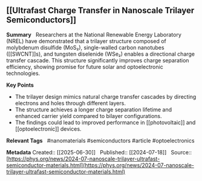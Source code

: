 ## [[Ultrafast Charge Transfer in Nanoscale Trilayer Semiconductors]]

**Summary**  
Researchers at the National Renewable Energy Laboratory (NREL) have demonstrated that a trilayer structure composed of molybdenum disulfide (MoS₂), single-walled carbon nanotubes ([[SWCNT]]s), and tungsten diselenide (WSe₂) enables a directional charge transfer cascade. This structure significantly improves charge separation efficiency, showing promise for future solar and optoelectronic technologies.  

**Key Points**  
- The trilayer design mimics natural charge transfer cascades by directing electrons and holes through different layers.  
- The structure achieves a longer charge separation lifetime and enhanced carrier yield compared to bilayer configurations.  
- The findings could lead to improved performance in [[photovoltaic]] and [[optoelectronic]] devices.

**Relevant Tags**  
#nanomaterials #semiconductors #article #optoelectronics

**Metadata** 
Created:: [[2025-06-30]]  
Published:: [[2024-07-18]]  
Source:: [https://phys.org/news/2024-07-nanoscale-trilayer-ultrafast-semiconductor-materials.html](https://phys.org/news/2024-07-nanoscale-trilayer-ultrafast-semiconductor-materials.html)